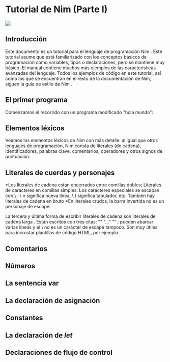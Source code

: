 Tutorial de Nim (Parte I)
=========

![]([img.png](https://github.com/catetita/tutorial-nim-espanol/blob/ae18b1cf8098a52fbc2654d2eaf46e0c7aaf4b6f/img.png))

Introducción
--------------
Este documento es un tutorial para el lenguaje de programación Nim . Este tutorial asume que está familiarizado con los conceptos básicos de programación como variables, tipos o declaraciones, pero se mantiene muy básico. El manual contiene muchos más ejemplos de las características avanzadas del lenguaje. Todos los ejemplos de código en este tutorial, así como los que se encuentran en el resto de la documentación de Nim, siguen la guía de estilo de Nim .

El primer programa
--------------
Comenzamos el recorrido con un programa modificado "hola mundo":

Elementos léxicos
--------------
Veamos los elementos léxicos de Nim con más detalle: al igual que otros lenguajes de programación, Nim consta de literales (de cadena), identificadores, palabras clave, comentarios, operadores y otros signos de puntuación.

Literales de cuerdas y personajes
--------------
*Los literales de cadena están encerrados entre comillas dobles; Literales de caracteres en comillas simples. Los caracteres especiales se escapan con \ : \ n significa nueva línea, \ t significa tabulador, etc. También hay literales de cadena en bruto 
*En literales crudos, la barra invertida no es un personaje de escape.

La tercera y última forma de escribir literales de cadena son literales de cadena larga . Están escritos con tres citas: "" "..." "" ; pueden abarcar varias líneas y el \ no es un carácter de escape tampoco. Son muy útiles para incrustar plantillas de código HTML, por ejemplo.


Comentarios
--------------

Números
--------------

La sentencia **var**
--------------

La declaración de asignación
--------------

Constantes
--------------

La declaración de *let*
--------------

Declaraciones de flujo de control
--------------